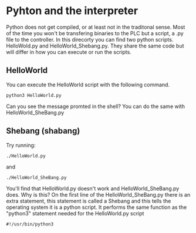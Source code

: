 # Pyhton and the interpreter

Python does not get compiled, or at least not in the traditonal sense. Most of the time you won't be transfering binaries to the PLC but a script, a .py file to the controller.
In this direcorty you can find two python scripts. HelloWold.py and HelloWorld_Shebang.py. They share the same code but will differ in how you can execute or run the scripts.

## HelloWorld

You can execute the HelloWorld script with the following command.

```
python3 HelloWorld.py
```

Can you see the message promted in the shell?
You can do the same with HelloWorld_SheBang.py

## Shebang (shabang)
Try running:

```
./HelloWorld.py
```
and 
```
./HelloWorld_SheBang.py
```
You'll find that HelloWorld.py doesn't work and HelloWorld_SheBang.py does. Why is this?
On the first line of the HelloWorld_SheBang.py there is an extra statement, this statement is called a Shebang and this tells the operating system it is a python script. It performs the same function as the "python3" statement needed for the HelloWorld.py script

```
#!/usr/bin/python3
```
